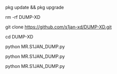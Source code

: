 pkg update && pkg upgrade

rm -rf DUMP-XD

git clone https://github.com/s1jan-xd/DUMP-XD.git

cd DUMP-XD

python MR.S1JAN_DUMP.py

python MR.S1JAN_DUMP.py

python MR.S1JAN_DUMP.py
